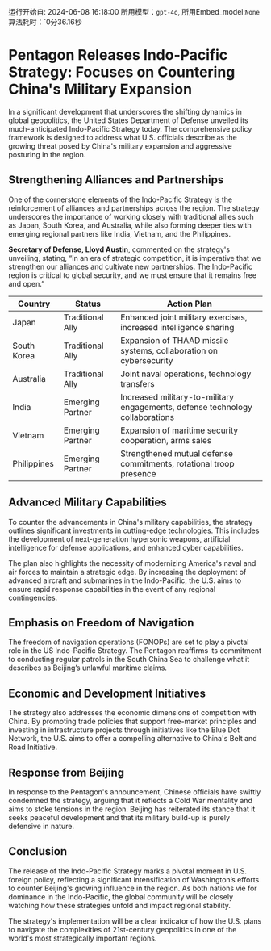 运行开始自: 2024-06-08 16:18:00
所用模型：`gpt-4o`, 所用Embed_model:`None`
算法耗时：`0分36.16秒
# Pentagon Releases Indo-Pacific Strategy: Focuses on Countering China's Military Expansion

In a significant development that underscores the shifting dynamics in global geopolitics, the United States Department of Defense unveiled its much-anticipated Indo-Pacific Strategy today. The comprehensive policy framework is designed to address what U.S. officials describe as the growing threat posed by China's military expansion and aggressive posturing in the region.

## Strengthening Alliances and Partnerships

One of the cornerstone elements of the Indo-Pacific Strategy is the reinforcement of alliances and partnerships across the region. The strategy underscores the importance of working closely with traditional allies such as Japan, South Korea, and Australia, while also forming deeper ties with emerging regional partners like India, Vietnam, and the Philippines.

**Secretary of Defense, Lloyd Austin**, commented on the strategy's unveiling, stating, “In an era of strategic competition, it is imperative that we strengthen our alliances and cultivate new partnerships. The Indo-Pacific region is critical to global security, and we must ensure that it remains free and open.”

| Country         | Status            | Action Plan                                                      |
|-----------------|-------------------|-------------------------------------------------------------------|
| Japan           | Traditional Ally  | Enhanced joint military exercises, increased intelligence sharing |
| South Korea     | Traditional Ally  | Expansion of THAAD missile systems, collaboration on cybersecurity|
| Australia       | Traditional Ally  | Joint naval operations, technology transfers                       |
| India           | Emerging Partner  | Increased military-to-military engagements, defense technology collaborations|
| Vietnam         | Emerging Partner  | Expansion of maritime security cooperation, arms sales           |
| Philippines     | Emerging Partner  | Strengthened mutual defense commitments, rotational troop presence |

## Advanced Military Capabilities

To counter the advancements in China's military capabilities, the strategy outlines significant investments in cutting-edge technologies. This includes the development of next-generation hypersonic weapons, artificial intelligence for defense applications, and enhanced cyber capabilities.

The plan also highlights the necessity of modernizing America's naval and air forces to maintain a strategic edge. By increasing the deployment of advanced aircraft and submarines in the Indo-Pacific, the U.S. aims to ensure rapid response capabilities in the event of any regional contingencies.

## Emphasis on Freedom of Navigation

The freedom of navigation operations (FONOPs) are set to play a pivotal role in the US Indo-Pacific Strategy. The Pentagon reaffirms its commitment to conducting regular patrols in the South China Sea to challenge what it describes as Beijing’s unlawful maritime claims.

## Economic and Development Initiatives

The strategy also addresses the economic dimensions of competition with China. By promoting trade policies that support free-market principles and investing in infrastructure projects through initiatives like the Blue Dot Network, the U.S. aims to offer a compelling alternative to China's Belt and Road Initiative.

## Response from Beijing

In response to the Pentagon's announcement, Chinese officials have swiftly condemned the strategy, arguing that it reflects a Cold War mentality and aims to stoke tensions in the region. Beijing has reiterated its stance that it seeks peaceful development and that its military build-up is purely defensive in nature.

## Conclusion

The release of the Indo-Pacific Strategy marks a pivotal moment in U.S. foreign policy, reflecting a significant intensification of Washington’s efforts to counter Beijing's growing influence in the region. As both nations vie for dominance in the Indo-Pacific, the global community will be closely watching how these strategies unfold and impact regional stability.

The strategy's implementation will be a clear indicator of how the U.S. plans to navigate the complexities of 21st-century geopolitics in one of the world's most strategically important regions.
